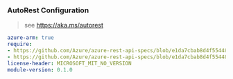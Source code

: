 ### AutoRest Configuration

> see https://aka.ms/autorest

``` yaml
azure-arm: true
require:
- https://github.com/Azure/azure-rest-api-specs/blob/e1da7cbab8d4f554484dedb676ba7bdbdf6cdf78/specification/elasticsan/resource-manager/readme.md
- https://github.com/Azure/azure-rest-api-specs/blob/e1da7cbab8d4f554484dedb676ba7bdbdf6cdf78/specification/elasticsan/resource-manager/readme.go.md
license-header: MICROSOFT_MIT_NO_VERSION
module-version: 0.1.0

```